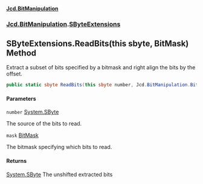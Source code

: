 #### [Jcd.BitManipulation](index 'index')
### [Jcd.BitManipulation](Jcd.BitManipulation 'Jcd.BitManipulation').[SByteExtensions](Jcd.BitManipulation.SByteExtensions 'Jcd.BitManipulation.SByteExtensions')

## SByteExtensions.ReadBits(this sbyte, BitMask) Method

Extract a subset of bits specified by a bitmask and right align the bits by the offset.

```csharp
public static sbyte ReadBits(this sbyte number, Jcd.BitManipulation.BitMask mask);
```
#### Parameters

<a name='Jcd.BitManipulation.SByteExtensions.ReadBits(thissbyte,Jcd.BitManipulation.BitMask).number'></a>

`number` [System.SByte](https://docs.microsoft.com/en-us/dotnet/api/System.SByte 'System.SByte')

The source of the bits to read.

<a name='Jcd.BitManipulation.SByteExtensions.ReadBits(thissbyte,Jcd.BitManipulation.BitMask).mask'></a>

`mask` [BitMask](Jcd.BitManipulation.BitMask 'Jcd.BitManipulation.BitMask')

The bitmask specifying which bits to read.

#### Returns
[System.SByte](https://docs.microsoft.com/en-us/dotnet/api/System.SByte 'System.SByte')
The unshifted extracted bits